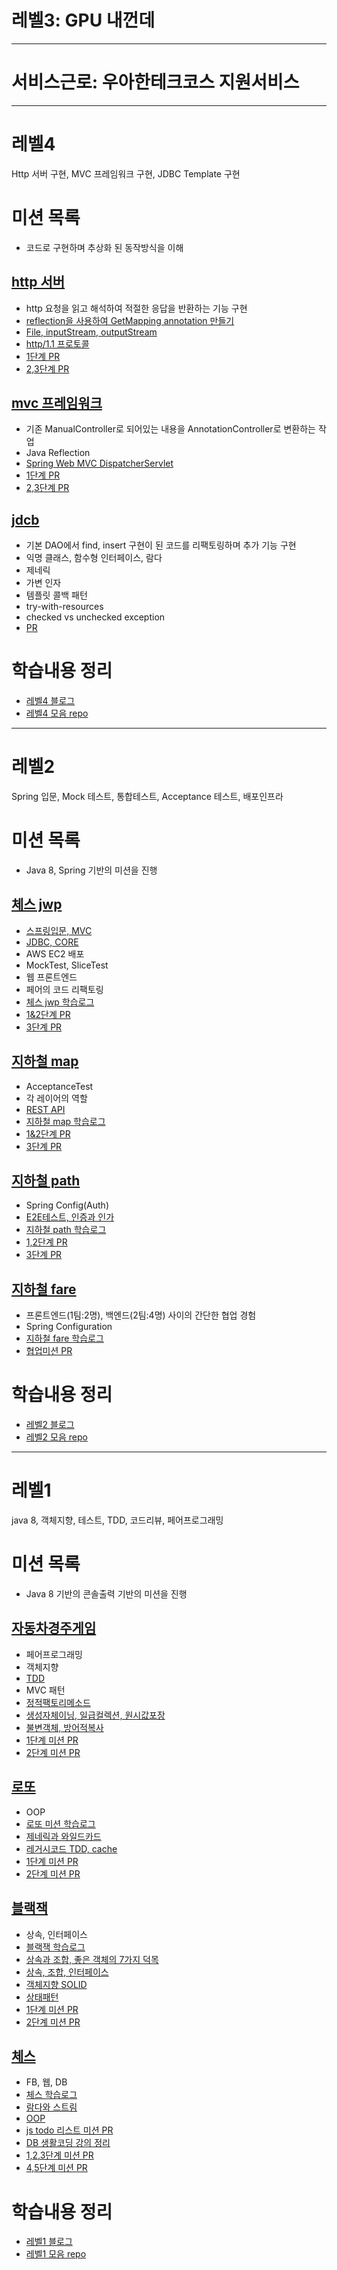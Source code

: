 # 레벨3: GPU 내껀데

---
# 서비스근로: 우아한테크코스 지원서비스

---
# 레벨4
Http 서버 구현, MVC 프레임워크 구현, JDBC Template 구현

# 미션 목록
- 코드로 구현하며 추상화 된 동작방식을 이해

## [http 서버](https://github.com/knae11/woowalevel4/tree/http)
- http 요청을 읽고 해석하여 적절한 응답을 반환하는 기능 구현
- [reflection을 사용하여 GetMapping annotation 만들기](https://nauni.tistory.com/293)
- [File, inputStream, outputStream](https://nauni.tistory.com/294)
- [http/1.1 프로토콜](https://nauni.tistory.com/295) 
- [1단계 PR](https://github.com/woowacourse/jwp-dashboard-http/pull/37)
- [2,3단계 PR](https://github.com/woowacourse/jwp-dashboard-http/pull/84)

## [mvc 프레임워크](https://github.com/knae11/woowalevel4/tree/mvc)
-  기존 ManualController로 되어있는 내용을 AnnotationController로 변환하는 작업 
-  Java Reflection
-  [Spring Web MVC DispatcherServlet](https://nauni.tistory.com/300)
-  [1단계 PR](https://github.com/woowacourse/jwp-dashboard-mvc/pull/23)
-  [2,3단계 PR](https://github.com/woowacourse/jwp-dashboard-mvc/pull/75)

## [jdcb](https://github.com/knae11/woowalevel4/tree/jdbc)
- 기본 DAO에서 find, insert 구현이 된 코드를 리팩토링하며 추가 기능 구현
- 익명 클래스, 함수형 인터페이스, 람다
- 제네릭
- 가변 인자
- 템플릿 콜백 패턴
- try-with-resources
- checked vs unchecked exception
- [PR](https://github.com/woowacourse/jwp-dashboard-jdbc/pull/5)

# 학습내용 정리
- [레벨4 블로그](https://nauni.tistory.com/category/%EC%9A%B0%EC%95%84%ED%95%9C%ED%85%8C%ED%81%AC%EC%BD%94%EC%8A%A4/%EB%A0%88%EB%B2%A84)
- [레벨4 모음 repo](https://github.com/knae11/woowalevel4)
---

# 레벨2
Spring 입문, Mock 테스트, 통합테스트, Acceptance 테스트, 배포인프라

# 미션 목록
- Java 8, Spring 기반의 미션을 진행 

## [체스 jwp](https://github.com/knae11/woowalevel2/tree/jwp-chess)
- [스프링입문, MVC](https://nauni.tistory.com/226?category=927888)
- [JDBC, CORE](https://nauni.tistory.com/229?category=927888)
- AWS EC2 배포
- MockTest, SliceTest
- 웹 프론트엔드
- 페어의 코드 리팩토링
- [체스 jwp 학습로그](https://nauni.tistory.com/223?category=927888)
- [1&2단계 PR](https://github.com/woowacourse/jwp-chess/pull/245)
- [3단계 PR](https://github.com/woowacourse/jwp-chess/pull/321)

## [지하철 map](https://github.com/knae11/woowalevel2/tree/subway-map)
- AcceptanceTest
- 각 레이어의 역할
- [REST API](https://nauni.tistory.com/230?category=927888)
- [지하철 map 학습로그](https://nauni.tistory.com/247?category=927888)
- [1&2단계 PR](https://github.com/woowacourse/atdd-subway-map/pull/65)
- [3단계 PR](https://github.com/woowacourse/atdd-subway-map/pull/121)

## [지하철 path](https://github.com/knae11/woowalevel2/tree/subway-path)
- Spring Config(Auth)
- [E2E테스트, 인증과 인가](https://nauni.tistory.com/246?category=927888)
- [지하철 path 학습로그](https://nauni.tistory.com/248?category=927888)
- [1,2단계 PR](https://github.com/woowacourse/atdd-subway-path/pull/77)
- [3단계 PR](https://github.com/woowacourse/atdd-subway-path/pull/121)

## [지하철 fare](https://github.com/knae11/woowalevel2/tree/subway-fare)
- 프론트엔드(1팀:2명), 백엔드(2팀:4명) 사이의 간단한 협업 경험
- Spring Configuration
- [지하철 fare 학습로그](https://nauni.tistory.com/256?category=927888)
- [협업미션 PR](https://github.com/woowacourse/atdd-subway-fare/pull/16)

# 학습내용 정리
- [레벨2 블로그](https://nauni.tistory.com/category/%EC%9A%B0%EC%95%84%ED%95%9C%ED%85%8C%ED%81%AC%EC%BD%94%EC%8A%A4/%EB%A0%88%EB%B2%A82)
- [레벨2 모음 repo](https://github.com/knae11/woowalevel2)
---

# 레벨1
java 8, 객체지향, 테스트, TDD, 코드리뷰, 페어프로그래밍

# 미션 목록
- Java 8 기반의 콘솔출력 기반의 미션을 진행 

## [자동차경주게임](https://github.com/knae11/woowalevel1/tree/racing-car)
- 페어프로그래밍
- 객체지향
- [TDD](https://nauni.tistory.com/141?category=913481)
- MVC 패턴
- [정적팩토리메소드](https://nauni.tistory.com/128?category=913481)
- [생성자체이닝, 일급컬렉션, 원시값포장](https://nauni.tistory.com/135?category=913481)
- [불변객체, 방어적복사](https://nauni.tistory.com/136?category=913481)
- [1단계 미션 PR](https://github.com/woowacourse/java-racingcar/pull/190)   
- [2단계 미션 PR](https://github.com/woowacourse/java-racingcar/pull/252)     

## [로또](https://github.com/knae11/woowalevel1/tree/lotto)
- OOP
- [로또 미션 학습로그](https://nauni.tistory.com/151)
- [제네릭과 와일드카드](https://nauni.tistory.com/143?category=913481)
- [레거시코드 TDD, cache](https://nauni.tistory.com/155?category=913481)
- [1단계 미션 PR](https://github.com/woowacourse/java-lotto/pull/255)    
- [2단계 미션 PR](https://github.com/woowacourse/java-lotto/pull/288)

## [블랙잭](https://github.com/knae11/woowalevel1/tree/blackjack)
- 상속, 인터페이스
- [블랙잭 학습로그](https://nauni.tistory.com/164?category=913481)
- [상속과 조합, 좋은 객체의 7가지 덕목](https://nauni.tistory.com/165?category=913481)
- [상속, 조합, 인터페이스](https://nauni.tistory.com/167?category=913481)
- [객체지향 SOLID](https://nauni.tistory.com/172?category=913481)
- [상태패턴](https://nauni.tistory.com/187?category=913481)
- [1단계 미션 PR](https://github.com/woowacourse/java-blackjack/pull/127)   
- [2단계 미션 PR](https://github.com/woowacourse/java-blackjack/pull/209)     

## [체스](https://github.com/knae11/woowalevel1/tree/chess)
- FB, 웹, DB
- [체스 학습로그](https://nauni.tistory.com/209?category=913481)
- [람다와 스트림](https://nauni.tistory.com/193?category=913481)
- [OOP](https://nauni.tistory.com/192?category=913481)
- [js todo 리스트 미션 PR](https://github.com/woowacourse/js-todo-list-step1/pull/29)
- [DB 생활코딩 강의 정리](https://nauni.tistory.com/category/Computer%20Science/DB)
- [1,2,3단계 미션 PR](https://github.com/woowacourse/java-chess/pull/201)   
- [4,5단계 미션 PR](https://github.com/woowacourse/java-chess/pull/230)   


# 학습내용 정리
- [레벨1 블로그](https://nauni.tistory.com/category/%EC%9A%B0%EC%95%84%ED%95%9C%ED%85%8C%ED%81%AC%EC%BD%94%EC%8A%A4/%EB%A0%88%EB%B2%A81)
- [레벨1 모음 repo](https://github.com/knae11/woowalevel1)
